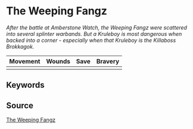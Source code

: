 # The Weeping Fangz

_After the battle at Amberstone Watch, the Weeping Fangz were scattered into several splinter warbands. But a Kruleboy is most dangerous when backed into a corner - especially when that Kruleboy is the Killaboss Brokkagok._


| Movement | Wounds | Save | Bravery |
|:--------:|:------:|:----:|:-------:|
|  |  |  |  |


## Keywords



## Source

[The Weeping Fangz](https://wahapedia.ru/aos3/factions/orruk-warclans/The-Weeping-Fangz)

